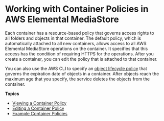 # Working with Container Policies in AWS Elemental MediaStore<a name="policies"></a>

Each container has a resource\-based policy that governs access rights to all folders and objects in that container\. The default policy, which is automatically attached to all new containers, allows access to all AWS Elemental MediaStore operations on the container\. It specifies that this access has the condition of requiring HTTPS for the operations\. After you create a container, you can edit the policy that is attached to that container\.

You can also use the AWS CLI to specify an [object lifecycle policy](policies-object-lifecycle.md) that governs the expiration date of objects in a container\. After objects reach the maximum age that you specify, the service deletes the objects from the container\.

**Topics**
+ [Viewing a Container Policy](policies-view.md)
+ [Editing a Container Policy](policies-edit.md)
+ [Example Container Policies](policies-examples.md)